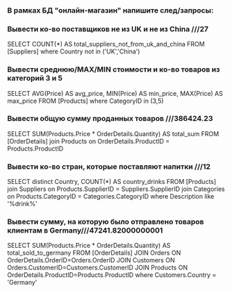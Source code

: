 ### В рамках БД "онлайн-магазин" напишите след/запросы:
### Вывести ко-во поставщиков не из UK и не из China ///27

SELECT
COUNT(*) AS total_suppliers_not_from_uk_and_china
FROM [Suppliers]
where
Country not in ('UK','China')

### Вывести среднюю/MAX/MIN стоимости и ко-во товаров из категорий 3 и 5

SELECT
AVG(Price) AS avg_price,
MIN(Price) AS min_price,
MAX(Price) AS max_price
FROM [Products]
where
CategoryID in (3,5)


### Вывести общую сумму проданных товаров ///386424.23

SELECT
SUM(Products.Price * OrderDetails.Quantity) AS total_sum
FROM [OrderDetails]
join Products on
OrderDetails.ProductID = Products.ProductID

### Вывести ко-во стран, которые поставляют напитки ///12

SELECT distinct
Country,
COUNT(*) AS country_drinks
FROM [Products]
join Suppliers on
Products.SupplierID = Suppliers.SupplierID
join Categories on
Products.CategoryID = Categories.CategoryID
where
Description like '%drink%'

### Вывести сумму, на которую было отправлено товаров клиентам в Germany///47241.82000000001

SELECT
SUM(Products.Price * OrderDetails.Quantity) AS total_sold_to_germany
FROM [OrderDetails]
JOIN Orders ON OrderDetails.OrderID=Orders.OrderID
JOIN Customers ON Orders.CustomerID=Customers.CustomerID
JOIN Products ON OrderDetails.ProductID=Products.ProductID
where
Customers.Country  = 'Germany'